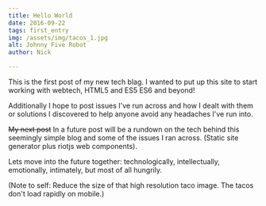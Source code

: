 ```yaml
---
title: Hello World
date: 2016-09-22
tags: first_entry
img: /assets/img/tacos_1.jpg
alt: Johnny Five Robot
author: Nick

---
```


This is the first post of my new tech blag.   I wanted to put up this site to start working with webtech, HTML5 and ES5 ES6 and beyond!

Additionally I hope  to  post issues I've run across and  how I dealt with them or solutions I discovered to help anyone avoid any headaches I've run into.

<p> <s>My next post</s> In a future post will be a rundown on the tech behind this seemingly simple blog and some of the issues I ran across.  (Static site generator plus riotjs web components).</p>


Lets move into the future together: technologically, intellectually, emotionally, intimately, but most of all hungrily.

(Note to self: Reduce the size of that high resolution taco image. The tacos don't load rapidly on mobile.)